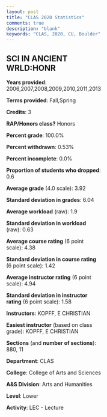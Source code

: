 ```yaml
---
layout: post
title: "CLAS 2020 Statistics"
comments: true
description: "blank"
keywords: "CLAS, 2020, CU, Boulder"
--- 
```

<head>
<script src="https://ajax.googleapis.com/ajax/libs/jquery/2.1.3/jquery.min.js"></script>
<script src="https://dl.dropboxusercontent.com/s/pc42nxpaw1ea4o9/highcharts.js?dl=0"></script>
<!-- <script src="../assets/js/highcharts.js"></script> -->
<style type="text/css">@font-face {
	font-family: "Bebas Neue";
	src: url(https://www.filehosting.org/file/details/544349/BebasNeue%20Regular.otf) format("opentype");
	}
	h1.Bebas { 
		font-family: "Bebas Neue", Verdana, Tahoma;
	}
</style>
</head>
<body>
	<div id="container" style="float: right; width: 45%; height: 88%; margin-left: 2.5%; margin-right: 2.5%;"></div>
	<script language="JavaScript">
		$(document).ready(function() {
		var chart = {type: 'column'};
		var title = {text: 'Grade Distribution'};
		var xAxis = {categories: ['A','B','C','D','F'],crosshair: true};
		var yAxis = {min: 0,title: {text: 'Percentage'}};
		var tooltip = {headerFormat: '<center><b><span style="font-size:20px">{point.key}</span></b></center>',
		               pointFormat: '<td style="padding:0"><b>{point.y:.1f}%</b></td>',
		               footerFormat: '</table>',shared: true,useHTML: true};
		var plotOptions = {column: {pointPadding: 0.0,borderWidth: 0}};  
		var credits = {enabled: false};var series= [{name: 'Percent',data: [93.98,6.02,0.0,0.0,0.0,]}];
		var json = {};
		json.chart = chart;
		json.title = title;
		json.tooltip = tooltip;
		json.xAxis = xAxis;
		json.yAxis = yAxis;  
		json.series = series;
		json.plotOptions = plotOptions;  
		json.credits = credits;
		$('#container').highcharts(json);
	});
	</script>
</body>
			   
## SCI IN ANCIENT WRLD:HONR

**Years provided**: 2006,2007,2008,2009,2010,2011,2013

**Terms provided**: Fall,Spring

**Credits**: 3

**RAP/Honors class?** Honors

**Percent grade**: 100.0%

**Percent withdrawn**: 0.53%

**Percent incomplete**: 0.0%

**Proportion of students who dropped**: 0.6

**Average grade** (4.0 scale): 3.92

**Standard deviation in grades**: 6.04

**Average workload** (raw): 1.9

**Standard deviation in workload** (raw): 0.63

**Average course rating** (6 point scale): 4.38

**Standard deviation in course rating** (6 point scale): 1.42

**Average instructor rating** (6 point scale): 4.94

**Standard deviation in instructor rating** (6 point scale): 1.58

**Instructors**: KOPFF, E CHRISTIAN

**Easiest instructor** (based on class grade): KOPFF, E CHRISTIAN

**Sections** (and **number of sections**): 880, 11

**Department**: CLAS

**College**: College of Arts and Sciences

**A&S Division**: Arts and Humanities

**Level**: Lower

**Activity**: LEC - Lecture